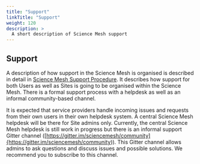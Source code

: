 ```yaml
---
title: "Support"
linkTitle: "Support"
weight: 120
description: >
  A short description of Science Mesh support
---
```


## Support

A description of how support in the Science Mesh is organised is described 
in detail in [Science Mesh Support Procedure](https://doi.org/10.5281/zenodo.5040027). 
It describes how support for both Users as well as Sites is going to be organised within the 
Science Mesh. There is a formal support process with a helpdesk as well as an informal community-based channel.

It is expected that service providers handle incoming issues and requests from 
their own users in their own helpdesk system. 
A central Science Mesh helpdesk will be there for Site admins only. 
Currently, the central Science Mesh helpdesk is still work in progress but there is an informal support Gitter channel ([https://gitter.im/sciencemesh/community]{https://gitter.im/sciencemesh/community)).
This Gitter channel allows admins to ask questions and discuss issues and possible solutions. 
We recommend you to subscribe to this channel.
